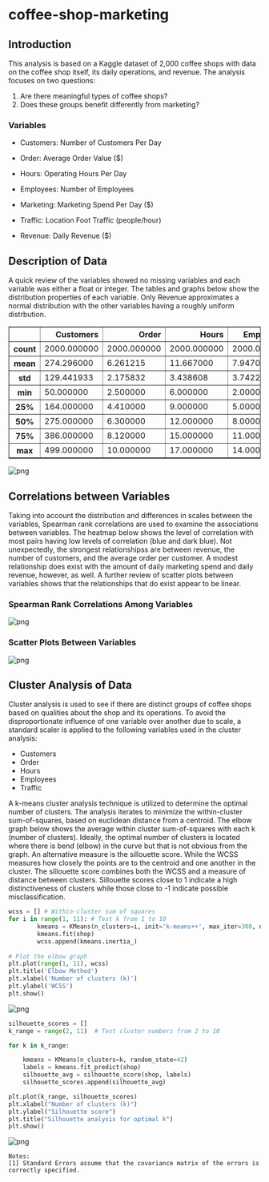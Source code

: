 # coffee-shop-marketing

## Introduction

This analysis is based on a Kaggle dataset of 2,000 coffee shops with data on the coffee shop itself, its daily operations, and revenue. The analysis focuses on two questions:
1. Are there meaningful types of coffee shops?
2. Does these groups benefit differently from marketing?

### Variables
* Customers: Number of Customers Per Day 

* Order: Average Order Value ($) 

* Hours: Operating Hours Per Day

* Employees: Number of Employees

* Marketing: Marketing Spend Per Day ($)

* Traffic: Location Foot Traffic (people/hour)

* Revenue: Daily Revenue ($)

## Description of Data

A quick review of the variables showed no missing variables and each variable was either a float or integer. The tables and graphs below show the distribution properties of each variable. Only Revenue approximates a normal distribution with the other variables having a roughly uniform distrbution. 

<table border="1" class="dataframe">
  <thead>
    <tr style="text-align: right;">
      <th></th>
      <th>Customers</th>
      <th>Order</th>
      <th>Hours</th>
      <th>Employees</th>
      <th>Marketing</th>
      <th>Traffic</th>
      <th>Revenue</th>
    </tr>
  </thead>
  <tbody>
    <tr>
      <th>count</th>
      <td>2000.000000</td>
      <td>2000.000000</td>
      <td>2000.000000</td>
      <td>2000.000000</td>
      <td>2000.000000</td>
      <td>2000.000000</td>
      <td>2000.000000</td>
    </tr>
    <tr>
      <th>mean</th>
      <td>274.296000</td>
      <td>6.261215</td>
      <td>11.667000</td>
      <td>7.947000</td>
      <td>252.614160</td>
      <td>534.893500</td>
      <td>1917.325940</td>
    </tr>
    <tr>
      <th>std</th>
      <td>129.441933</td>
      <td>2.175832</td>
      <td>3.438608</td>
      <td>3.742218</td>
      <td>141.136004</td>
      <td>271.662295</td>
      <td>976.202746</td>
    </tr>
    <tr>
      <th>min</th>
      <td>50.000000</td>
      <td>2.500000</td>
      <td>6.000000</td>
      <td>2.000000</td>
      <td>10.120000</td>
      <td>50.000000</td>
      <td>-58.950000</td>
    </tr>
    <tr>
      <th>25%</th>
      <td>164.000000</td>
      <td>4.410000</td>
      <td>9.000000</td>
      <td>5.000000</td>
      <td>130.125000</td>
      <td>302.000000</td>
      <td>1140.085000</td>
    </tr>
    <tr>
      <th>50%</th>
      <td>275.000000</td>
      <td>6.300000</td>
      <td>12.000000</td>
      <td>8.000000</td>
      <td>250.995000</td>
      <td>540.000000</td>
      <td>1770.775000</td>
    </tr>
    <tr>
      <th>75%</th>
      <td>386.000000</td>
      <td>8.120000</td>
      <td>15.000000</td>
      <td>11.000000</td>
      <td>375.352500</td>
      <td>767.000000</td>
      <td>2530.455000</td>
    </tr>
    <tr>
      <th>max</th>
      <td>499.000000</td>
      <td>10.000000</td>
      <td>17.000000</td>
      <td>14.000000</td>
      <td>499.740000</td>
      <td>999.000000</td>
      <td>5114.600000</td>
    </tr>
  </tbody>
</table>
</div>


    
![png](output_8_0.png)
    

## Correlations between Variables

Taking into account the distribution and differences in scales between the variables, Spearman rank correlations are used to examine the associations between variables. The heatmap below shows the level of correlation with most pairs having low levels of correlation (blue and dark blue). Not unexpectedly, the strongest relationshipss are between revenue, the number of customers, and the average order per customer. A modest relationship does exist with the amount of daily marketing spend and daily revenue, however, as well. A further review of scatter plots between variables shows that the relationships that do exist appear to be linear. 


### Spearman Rank Correlations Among Variables

![png](output_10_1.png)
    

### Scatter Plots Between Variables 

![png](output_11_0.png)
    

## Cluster Analysis of Data

Cluster analysis is used to see if there are distinct groups of coffee shops based on qualities about the shop and its operations. To avoid the disproportionate influence of one variable over another due to scale, a standard scaler is applied to the following variables used in the cluster analysis:
* Customers
* Order
* Hours
* Employees
* Traffic

A k-means cluster analysis technique is utilized to determine the optimal number of clusters. The analysis iterates to minimize the within-cluster sum-of-squares, based on euclidean distance from a centroid. The elbow graph below shows the average within cluster sum-of-squares with each k (number of clusters). Ideally, the optimal number of clusters is located where there is bend (elbow) in the curve but that is not obvious from the graph. An alternative measure is the sillouette score. While the WCSS measures how closely the points are to the centroid and one another in the cluster. The sillouette score combines both the WCSS and a measure of distance between clusters. Sillouette scores close to 1 indicate a high distinctiveness of clusters while those close to -1 indicate possible misclassification. 

```python
wcss = [] # Within-cluster sum of squares
for i in range(1, 11): # Test k from 1 to 10
        kmeans = KMeans(n_clusters=i, init='k-means++', max_iter=300, n_init=10, random_state=0)
        kmeans.fit(shop)
        wcss.append(kmeans.inertia_)
    
# Plot the elbow graph
plt.plot(range(1, 11), wcss)
plt.title('Elbow Method')
plt.xlabel('Number of clusters (k)')
plt.ylabel('WCSS')
plt.show()
```
   
![png](output_14_0.png)
    



```python
silhouette_scores = []
k_range = range(2, 11)  # Test cluster numbers from 2 to 10

for k in k_range:

    kmeans = KMeans(n_clusters=k, random_state=42)
    labels = kmeans.fit_predict(shop)
    silhouette_avg = silhouette_score(shop, labels)
    silhouette_scores.append(silhouette_avg)

plt.plot(k_range, silhouette_scores)
plt.xlabel("Number of clusters (k)")
plt.ylabel("Silhouette score")
plt.title("Silhouette analysis for optimal k")
plt.show()
```
   
![png](output_15_0.png)
    

    
    Notes:
    [1] Standard Errors assume that the covariance matrix of the errors is correctly specified.

